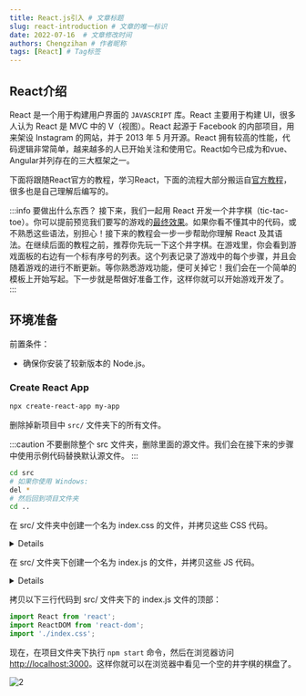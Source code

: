 ```yaml
---
title: React.js引入 # 文章标题
slug: react-introduction # 文章的唯一标识
date: 2022-07-16  # 文章修改时间
authors: Chengzihan # 作者昵称
tags: [React] # Tag标签
---
```

## React介绍

React 是一个用于构建用户界面的 `JAVASCRIPT` 库。React 主要用于构建 UI，很多人认为 React 是 MVC 中的 V（视图）。React 起源于 Facebook 的内部项目，用来架设 Instagram 的网站，并于 2013 年 5 月开源。React 拥有较高的性能，代码逻辑非常简单，越来越多的人已开始关注和使用它。React如今已成为和vue、Angular并列存在的三大框架之一。  

下面将跟随React官方的教程，学习React，下面的流程大部分搬运自[官方教程](https://react.docschina.org/tutorial/tutorial.html#what-are-we-building)，很多也是自己理解后编写的。  

:::info 要做出什么东西？
接下来，我们一起用 React 开发一个井字棋（tic-tac-toe）。你可以提前预览我们要写的游戏的[最终效果](https://codepen.io/gaearon/pen/gWWZgR?editors=0010)。如果你看不懂其中的代码，或不熟悉这些语法，别担心！接下来的教程会一步一步帮助你理解 React 及其语法。在继续后面的教程之前，推荐你先玩一下这个井字棋。在游戏里，你会看到游戏面板的右边有一个标有序号的列表。这个列表记录了游戏中的每个步骤，并且会随着游戏的进行不断更新。等你熟悉游戏功能，便可关掉它！我们会在一个简单的模板上开始写起。下一步就是帮做好准备工作，这样你就可以开始游戏开发了。  
:::

## 环境准备

前置条件：  

- 确保你安装了较新版本的 Node.js。

### Create React App

```bash
npx create-react-app my-app
```

删除掉新项目中 `src/` 文件夹下的所有文件。  

:::caution
不要删除整个 src 文件夹，删除里面的源文件。我们会在接下来的步骤中使用示例代码替换默认源文件。
:::

```bash
cd src
# 如果你使用 Windows:
del *
# 然后回到项目文件夹
cd ..
```

在 src/ 文件夹中创建一个名为 index.css 的文件，并拷贝这些 CSS 代码。  

<details>

```css
body {
  font: 14px "Century Gothic", Futura, sans-serif;
  margin: 20px;
}

ol, ul {
  padding-left: 30px;
}

.board-row:after {
  clear: both;
  content: "";
  display: table;
}

.status {
  margin-bottom: 10px;
}

.square {
  background: #fff;
  border: 1px solid #999;
  float: left;
  font-size: 24px;
  font-weight: bold;
  line-height: 34px;
  height: 34px;
  margin-right: -1px;
  margin-top: -1px;
  padding: 0;
  text-align: center;
  width: 34px;
}

.square:focus {
  outline: none;
}

.kbd-navigation .square:focus {
  background: #ddd;
}

.game {
  display: flex;
  flex-direction: row;
}

.game-info {
  margin-left: 20px;
}

```

</details>

在 src/ 文件夹下创建一个名为 index.js 的文件，并拷贝这些 JS 代码。  

<details>

```js
class Square extends React.Component {
  render() {
    return (
      <button className="square">
        {/* TODO */}
      </button>
    );
  }
}

class Board extends React.Component {
  renderSquare(i) {
    return <Square />;
  }

  render() {
    const status = 'Next player: X';

    return (
      <div>
        <div className="status">{status}</div>
        <div className="board-row">
          {this.renderSquare(0)}
          {this.renderSquare(1)}
          {this.renderSquare(2)}
        </div>
        <div className="board-row">
          {this.renderSquare(3)}
          {this.renderSquare(4)}
          {this.renderSquare(5)}
        </div>
        <div className="board-row">
          {this.renderSquare(6)}
          {this.renderSquare(7)}
          {this.renderSquare(8)}
        </div>
      </div>
    );
  }
}

class Game extends React.Component {
  render() {
    return (
      <div className="game">
        <div className="game-board">
          <Board />
        </div>
        <div className="game-info">
          <div>{/* status */}</div>
          <ol>{/* TODO */}</ol>
        </div>
      </div>
    );
  }
}

// ========================================

const root = ReactDOM.createRoot(document.getElementById("root"));
root.render(<Game />);

```

</details>

拷贝以下三行代码到 src/ 文件夹下的 index.js 文件的顶部：  

```js
import React from 'react';
import ReactDOM from 'react-dom';
import './index.css';
```

现在，在项目文件夹下执行 `npm start` 命令，然后在浏览器访问 <http://localhost:3000>。这样你就可以在浏览器中看见一个空的井字棋的棋盘了。  

![2](https://jetzihan-img.oss-cn-beijing.aliyuncs.com/blog/20220719164912.png)  
